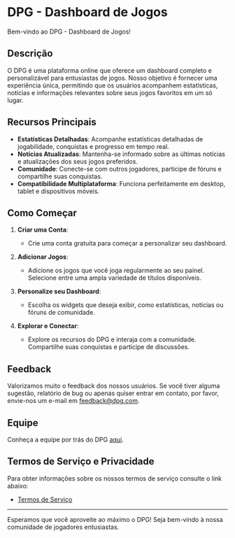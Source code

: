 # DPG - Dashboard de Jogos

Bem-vindo ao DPG - Dashboard de Jogos!

## Descrição

O DPG é uma plataforma online que oferece um dashboard completo e personalizável para entusiastas de jogos. Nosso objetivo é fornecer uma experiência única, permitindo que os usuários acompanhem estatísticas, notícias e informações relevantes sobre seus jogos favoritos em um só lugar.

## Recursos Principais

- **Estatísticas Detalhadas**: Acompanhe estatísticas detalhadas de jogabilidade, conquistas e progresso em tempo real.
- **Notícias Atualizadas**: Mantenha-se informado sobre as últimas notícias e atualizações dos seus jogos preferidos.
- **Comunidade**: Conecte-se com outros jogadores, participe de fóruns e compartilhe suas conquistas.
- **Compatibilidade Multiplataforma**: Funciona perfeitamente em desktop, tablet e dispositivos móveis.

## Como Começar

1. **Criar uma Conta**:
    - Crie uma conta gratuita para começar a personalizar seu dashboard.

2. **Adicionar Jogos**:
    - Adicione os jogos que você joga regularmente ao seu painel. Selecione entre uma ampla variedade de títulos disponíveis.

3. **Personalize seu Dashboard**:
    - Escolha os widgets que deseja exibir, como estatísticas, notícias ou fóruns de comunidade.

4. **Explorar e Conectar**:
    - Explore os recursos do DPG e interaja com a comunidade. Compartilhe suas conquistas e participe de discussões.

## Feedback

Valorizamos muito o feedback dos nossos usuários. Se você tiver alguma sugestão, relatório de bug ou apenas quiser entrar em contato, por favor, envie-nos um e-mail em feedback@dpg.com.

## Equipe

Conheça a equipe por trás do DPG [aqui](equipe.md).

## Termos de Serviço e Privacidade

Para obter informações sobre os nossos termos de serviço consulte o link abaixo:

- [Termos de Serviço](termos.md)

---

Esperamos que você aproveite ao máximo o DPG! Seja bem-vindo à nossa comunidade de jogadores entusiastas.

